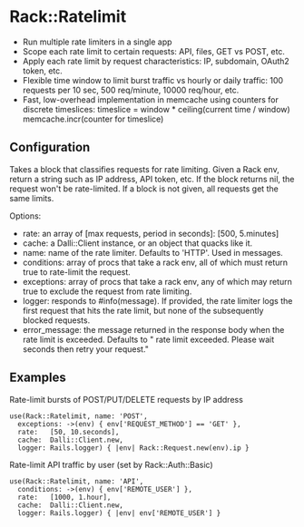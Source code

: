 Rack::Ratelimit
===============

* Run multiple rate limiters in a single app
* Scope each rate limit to certain requests: API, files, GET vs POST, etc.
* Apply each rate limit by request characteristics: IP, subdomain, OAuth2 token, etc.
* Flexible time window to limit burst traffic vs hourly or daily traffic:
    100 requests per 10 sec, 500 req/minute, 10000 req/hour, etc.
* Fast, low-overhead implementation in memcache using counters for discrete timeslices:
    timeslice = window * ceiling(current time / window)
    memcache.incr(counter for timeslice)


Configuration
-------------

Takes a block that classifies requests for rate limiting. Given a
Rack env, return a string such as IP address, API token, etc. If the
block returns nil, the request won't be rate-limited. If a block is
not given, all requests get the same limits.

Options:
* rate: an array of [max requests, period in seconds]: [500, 5.minutes]
* cache: a Dalli::Client instance, or an object that quacks like it.
* name: name of the rate limiter. Defaults to 'HTTP'. Used in messages.
* conditions: array of procs that take a rack env, all of which must
    return true to rate-limit the request.
* exceptions: array of procs that take a rack env, any of which may
    return true to exclude the request from rate limiting.
* logger: responds to #info(message). If provided, the rate limiter
    logs the first request that hits the rate limit, but none of the
    subsequently blocked requests.
* error_message: the message returned in the response body when the rate
    limit is exceeded. Defaults to "<name> rate limit exceeded. Please
    wait <period> seconds then retry your request."


Examples
--------

Rate-limit bursts of POST/PUT/DELETE requests by IP address

    use(Rack::Ratelimit, name: 'POST',
      exceptions: ->(env) { env['REQUEST_METHOD'] == 'GET' },
      rate:   [50, 10.seconds],
      cache:  Dalli::Client.new,
      logger: Rails.logger) { |env| Rack::Request.new(env).ip }

Rate-limit API traffic by user (set by Rack::Auth::Basic)

    use(Rack::Ratelimit, name: 'API',
      conditions: ->(env) { env['REMOTE_USER'] },
      rate:   [1000, 1.hour],
      cache:  Dalli::Client.new,
      logger: Rails.logger) { |env| env['REMOTE_USER'] }
